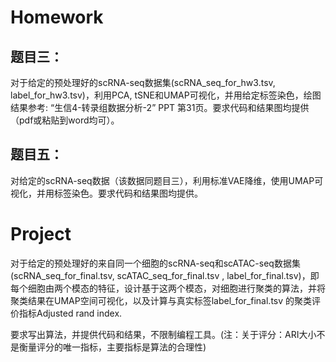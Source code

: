 # Homework

## 题目三：

对于给定的预处理好的scRNA-seq数据集(scRNA_seq_for_hw3.tsv,  label_for_hw3.tsv)，利用PCA, tSNE和UMAP可视化，并用给定标签染色，绘图结果参考:   “生信4-转录组数据分析-2” PPT 第31页。要求代码和结果图均提供（pdf或粘贴到word均可）。

## 题目五：

对给定的scRNA-seq数据（该数据同题目三），利用标准VAE降维，使用UMAP可视化，并用标签染色。要求代码和结果图均提供。

# Project

对于给定的预处理好的来自同一个细胞的scRNA-seq和scATAC-seq数据集(scRNA_seq_for_final.tsv, scATAC_seq_for_final.tsv , label_for_final.tsv)，即每个细胞由两个模态的特征，设计基于这两个模态，对细胞进行聚类的算法，并将聚类结果在UMAP空间可视化，以及计算与真实标签label_for_final.tsv 的聚类评价指标Adjusted rand index.



要求写出算法，并提供代码和结果，不限制编程工具。(注：关于评分：ARI大小不是衡量评分的唯一指标，主要指标是算法的合理性)
